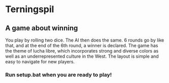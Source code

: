 # Terningspil
## A game about winning
You play by rolling two dice. The AI then does the same. 6 rounds go by like that, and at the end of the 6th round, a winner is declared.
The game has the theme of lucha libre, which incorporates strong and diverse colors as well as an underrepresented culture in the West.
The layout is simple and easy to navigate for new players.
### Run setup.bat when you are ready to play!
